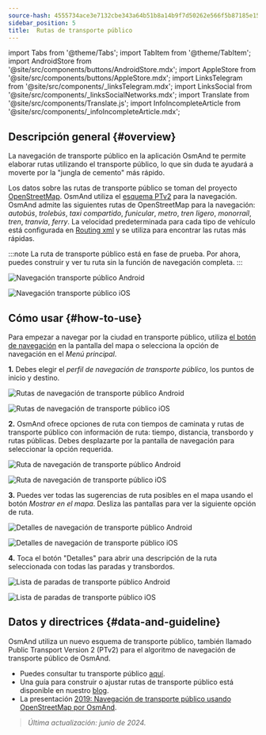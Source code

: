```yaml
---
source-hash: 4555734ace3e7132cbe343a64b51b8a14b9f7d50262e566f5b87185e156e7f36
sidebar_position: 5
title:  Rutas de transporte público
---
```

import Tabs from '@theme/Tabs';
import TabItem from '@theme/TabItem';
import AndroidStore from '@site/src/components/buttons/AndroidStore.mdx';
import AppleStore from '@site/src/components/buttons/AppleStore.mdx';
import LinksTelegram from '@site/src/components/_linksTelegram.mdx';
import LinksSocial from '@site/src/components/_linksSocialNetworks.mdx';
import Translate from '@site/src/components/Translate.js';
import InfoIncompleteArticle from '@site/src/components/_infoIncompleteArticle.mdx';




## Descripción general {#overview}

La navegación de transporte público en la aplicación OsmAnd te permite elaborar rutas utilizando el transporte público, lo que sin duda te ayudará a moverte por la "jungla de cemento" más rápido.

Los datos sobre las rutas de transporte público se toman del proyecto [OpenStreetMap](http://openstreetmap.org/). OsmAnd utiliza el [esquema PTv2](https://wiki.openstreetmap.org/wiki/Public_transport) para la navegación. OsmAnd admite las siguientes rutas de OpenStreetMap para la navegación: *autobús*, *trolebús*, *taxi compartido*, *funicular*, *metro*, *tren ligero*, *monorraíl*, *tren*, *tranvía*, *ferry*. La velocidad predeterminada para cada tipo de vehículo está configurada en [Routing xml](../../../technical/build-osmand/routing.md) y se utiliza para encontrar las rutas más rápidas.

:::note
La ruta de transporte público está en fase de prueba. Por ahora, puedes construir y ver tu ruta sin la función de navegación completa.
:::

<Tabs groupId="operating-systems" queryString="current-os">

<TabItem value="android" label="Android">

![Navegación transporte público Android](@site/static/img/navigation/public/navigation_android.png)  

</TabItem>

<TabItem value="ios" label="iOS">  

![Navegación transporte público iOS](@site/static/img/navigation/public/navigation_ios.png)

</TabItem>

</Tabs>


## Cómo usar {#how-to-use}

Para empezar a navegar por la ciudad en transporte público, utiliza [el botón de navegación](../../widgets/map-buttons.md#directions) en la pantalla del mapa o selecciona la opción de navegación en el *Menú principal*.  

**1.** Debes elegir el *perfil de navegación de transporte público*, los puntos de inicio y destino.  

<Tabs groupId="operating-systems" queryString="current-os">

<TabItem value="android" label="Android">

![Rutas de navegación de transporte público Android](@site/static/img/navigation/public/navigation_public_android.png)

</TabItem>

<TabItem value="ios" label="iOS">  

![Rutas de navegación de transporte público iOS](@site/static/img/navigation/public/navigation_public_ios.png)

</TabItem>

</Tabs>

**2.** OsmAnd ofrece opciones de ruta con tiempos de caminata y rutas de transporte público con información de ruta: tiempo, distancia, transbordo y rutas públicas. Debes desplazarte por la pantalla de navegación para seleccionar la opción requerida.  

<Tabs groupId="operating-systems" queryString="current-os">

<TabItem value="android" label="Android">

![Ruta de navegación de transporte público Android](@site/static/img/navigation/public/navigation_way_android.png)

</TabItem>

<TabItem value="ios" label="iOS">  

![Ruta de navegación de transporte público iOS](@site/static/img/navigation/public/navigation_way_ios.png)

</TabItem>

</Tabs>

**3.** Puedes ver todas las sugerencias de ruta posibles en el mapa usando el botón *Mostrar en el mapa*. Desliza las pantallas para ver la siguiente opción de ruta.

<Tabs groupId="operating-systems" queryString="current-os">

<TabItem value="android" label="Android">

![Detalles de navegación de transporte público Android](@site/static/img/navigation/public/navigation_details_android.png)

</TabItem>

<TabItem value="ios" label="iOS">  

![Detalles de navegación de transporte público iOS](@site/static/img/navigation/public/navigation_details_ios.png)

</TabItem>

</Tabs>


**4.** Toca el botón "Detalles" para abrir una descripción de la ruta seleccionada con todas las paradas y transbordos.  

<Tabs groupId="operating-systems" queryString="current-os">

<TabItem value="android" label="Android">

![Lista de paradas de transporte público Android](@site/static/img/navigation/public/navigation_stops_list_android.png)

</TabItem>

<TabItem value="ios" label="iOS">  

![Lista de paradas de transporte público iOS](@site/static/img/navigation/public/navigation_stops_list_ios.png)

</TabItem>

</Tabs>


## Datos y directrices {#data-and-guideline}

OsmAnd utiliza un nuevo esquema de transporte público, también llamado Public Transport Version 2 (PTv2) para el algoritmo de navegación de transporte público de OsmAnd.

- Puedes consultar tu transporte público [aquí](http://tools.geofabrik.de/osmi/).
- Una guía para construir o ajustar rutas de transporte público está disponible en nuestro [blog](https://osmand.net/blog/guideline-pt).
- La presentación [2019: Navegación de transporte público usando OpenStreetMap por OsmAnd](https://www.youtube.com/watch?v=SPab09kaWPc&ab_channel=StateoftheMap).

> *Última actualización: junio de 2024.*